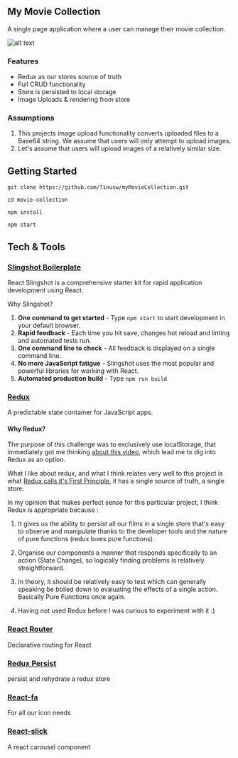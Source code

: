 ## My Movie Collection

A single page application where a user can manage their movie collection.

![alt text](https://media.giphy.com/media/3oKIP90EiXR3d1wF6U/giphy.gif "Gif")

### Features

- Redux as our stores source of truth
- Full CRUD functionality
- Store is persisted to local storage
- Image Uploads & rendering from store

### Assumptions

1. This projects image upload functionality converts uploaded files to a Base64 string. We assume that users will only attempt to upload images.
2. Let's assume that users will upload images of a relatively similar size.

## Getting Started
`git clone https://github.com/Tinusw/myMovieCollection.git`

`cd movie-collection`

`npm install`

`npm start`

## Tech & Tools

### [Slingshot Boilerplate](https://github.com/coryhouse/react-slingshot)

React Slingshot is a comprehensive starter kit for rapid application development using React.

Why Slingshot?

1. **One command to get started** - Type `npm start` to start development in your default browser.
2. **Rapid feedback** - Each time you hit save, changes hot reload and linting and automated tests run.
3. **One command line to check** - All feedback is displayed on a single command line.
4. **No more JavaScript fatigue** - Slingshot uses the most popular and powerful libraries for working with React.
5. **Automated production build** - Type `npm run build`

### [Redux](http://redux.js.org/)
A predictable state container for JavaScript apps.

#### Why Redux?
The purpose of this challenge was to exclusively use localStorage, that immediately got me thinking [about this video](https://egghead.io/lessons/javascript-redux-persisting-the-state-to-the-local-storage), which lead me to dig into Redux as an option.

What I like about redux, and what I think relates very well to this project is what [Redux calls it's First Principle](http://redux.js.org/docs/introduction/ThreePrinciples.html), it has a single source of truth, a single store.

In my opinion that makes perfect sense for this particular project, I think Redux is appropriate because :

1. It gives us the ability to persist all our films in a single store that's easy to observe and manipulate thanks to the developer tools and the nature of pure functions (redux loves pure functions).

2. Organise our components a manner that responds specifically to an action (State Change), so logically finding problems is relatively straightforward.
3. In theory, it should be relatively easy to test which can generally speaking be boiled down to evaluating the effects of a single action. Basically Pure Functions once again.

4. Having not used Redux before I was curious to experiment with it :)


### [React Router](https://github.com/ReactTraining/react-router)
Declarative routing for React

### [Redux Persist](https://github.com/rt2zz/redux-persist)
persist and rehydrate a redux store

### [React-fa](https://github.com/andreypopp/react-fa)
For all our icon needs

### [React-slick](https://github.com/akiran/react-slick)
A react carousel component
